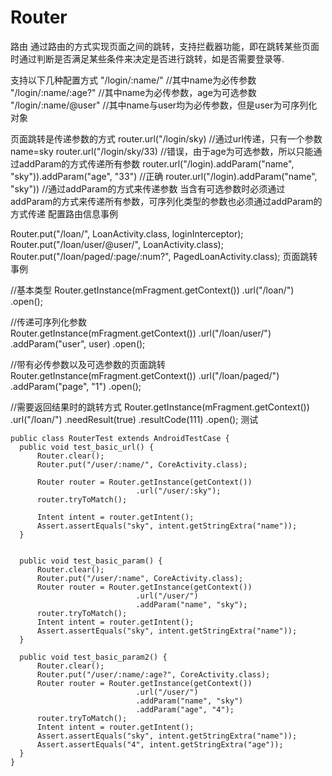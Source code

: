 # Router
路由
通过路由的方式实现页面之间的跳转，支持拦截器功能，即在跳转某些页面时通过判断是否满足某些条件来决定是否进行跳转，如是否需要登录等.

支持以下几种配置方式
"/login/:name/" //其中name为必传参数
"/login/:name/:age?" //其中name为必传参数，age为可选参数
"/login/:name/@user" //其中name与user均为必传参数，但是user为可序列化对象

页面跳转是传递参数的方式
router.url("/login/sky) //通过url传递，只有一个参数 name=sky
router.url("/login/sky/33) //错误，由于age为可选参数，所以只能通过addParam的方式传递所有参数
router.url("/login).addParam("name", "sky")).addParam("age", "33") //正确
router.url("/login).addParam("name", "sky")) //通过addParam的方式来传递参数
当含有可选参数时必须通过addParam的方式来传递所有参数，可序列化类型的参数也必须通过addParam的方式传递
配置路由信息事例

Router.put("/loan/", LoanActivity.class, loginInterceptor);
Router.put("/loan/user/@user/", LoanActivity.class);
Router.put("/loan/paged/:page/:num?", PagedLoanActivity.class);
页面跳转事例

//基本类型
Router.getInstance(mFragment.getContext())
              .url("/loan/")
              .open();

//传递可序列化参数              
Router.getInstance(mFragment.getContext())
              .url("/loan/user/")
              .addParam("user", user)
              .open();

//带有必传参数以及可选参数的页面跳转
Router.getInstance(mFragment.getContext())
              .url("/loan/paged/")
              .addParam("page", "1")
              .open();

//需要返回结果时的跳转方式
Router.getInstance(mFragment.getContext())
              .url("/loan/")
              .needResult(true)
              .resultCode(111)
              .open();
测试


    public class RouterTest extends AndroidTestCase {
      public void test_basic_url() {
          Router.clear();
          Router.put("/user/:name/", CoreActivity.class);

          Router router = Router.getInstance(getContext())
                                .url("/user/:sky");
          router.tryToMatch();

          Intent intent = router.getIntent();
          Assert.assertEquals("sky", intent.getStringExtra("name"));
      }


      public void test_basic_param() {
          Router.clear();
          Router.put("/user/:name", CoreActivity.class);
          Router router = Router.getInstance(getContext())
                                .url("/user/")
                                .addParam("name", "sky");
          router.tryToMatch();
          Intent intent = router.getIntent();
          Assert.assertEquals("sky", intent.getStringExtra("name"));
      }

      public void test_basic_param2() {
          Router.clear();
          Router.put("/user/:name/:age?", CoreActivity.class);
          Router router = Router.getInstance(getContext())
                                .url("/user/")
                                .addParam("name", "sky")
                                .addParam("age", "4");
          router.tryToMatch();
          Intent intent = router.getIntent();
          Assert.assertEquals("sky", intent.getStringExtra("name"));
          Assert.assertEquals("4", intent.getStringExtra("age"));
      }
    }

